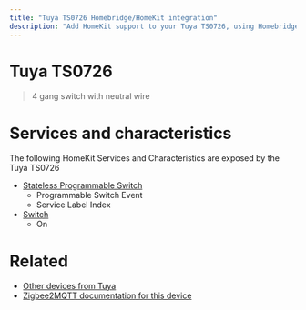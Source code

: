 ```yaml
---
title: "Tuya TS0726 Homebridge/HomeKit integration"
description: "Add HomeKit support to your Tuya TS0726, using Homebridge, Zigbee2MQTT and homebridge-z2m."
---
```

<!---
This file has been GENERATED using src/docgen/docgen.ts
DO NOT EDIT THIS FILE MANUALLY!
-->
# Tuya TS0726
> 4 gang switch with neutral wire


# Services and characteristics
The following HomeKit Services and Characteristics are exposed by
the Tuya TS0726

* [Stateless Programmable Switch](../../action.md)
  * Programmable Switch Event
  * Service Label Index
* [Switch](../../switch.md)
  * On


# Related
* [Other devices from Tuya](../index.md#tuya)
* [Zigbee2MQTT documentation for this device](https://www.zigbee2mqtt.io/devices/TS0726.html)